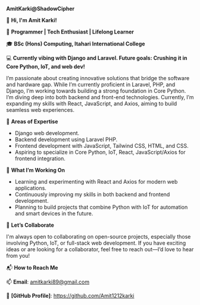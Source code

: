 
**AmitKarki@ShadowCipher**

👋 **Hi, I'm Amit Karki!**

🔧 **Programmer | Tech Enthusiast | Lifelong Learner**

🎓 **BSc (Hons) Computing, Itahari International College**

💻 **Currently vibing with Django and Laravel. Future goals: Crushing it in Core Python, IoT, and web dev!**

I’m passionate about creating innovative solutions that bridge the software and hardware gap.
While I’m currently proficient in Laravel, PHP, and Django, I’m working towards building a strong foundation in Core Python. 
I’m diving deep into both backend and front-end technologies. Currently, I’m expanding my skills with React, JavaScript, and Axios,
aiming to build seamless web experiences.

🌟 **Areas of Expertise**

- Django web development.
- Backend development using Laravel PHP.
- Frontend development with JavaScript, Tailwind CSS, HTML, and CSS.
- Aspiring to specialize in Core Python, IoT, React, JavaScript/Axios for frontend integration.

🔭 **What I’m Working On**

- Learning and experimenting with React and Axios for modern web applications.
- Continuously improving my skills in both backend and frontend development.
- Planning to build projects that combine Python with IoT for automation and smart devices in the future.

🤝 **Let’s Collaborate**

I'm always open to collaborating on open-source projects, especially those involving Python, IoT, or full-stack web development.
If you have exciting ideas or are looking for a collaborator, feel free to reach out—I’d love to hear from you!

📬 **How to Reach Me**

📫 **Email**: amitkarki89@gmail.com

💼 **[GitHub Profile]**: https://github.com/Amit1212karki
